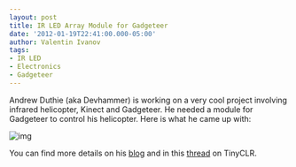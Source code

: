 ```yaml
---
layout: post
title: IR LED Array Module for Gadgeteer
date: '2012-01-19T22:41:00.000-05:00'
author: Valentin Ivanov
tags:
- IR LED
- Electronics
- Gadgeteer
---
```

Andrew Duthie (aka Devhammer) is working on a very cool project involving infrared helicopter, Kinect and Gadgeteer. He needed a module for Gadgeteer to control his helicopter. Here is what he came up with:

![img](https://3.bp.blogspot.com/-URgHkqGeVpY/TxjhsSZDScI/AAAAAAAAATU/nUQXznZyvY0/s1600/IRLEDArray3D_Straight_sm.png)

You can find more details on his [blog](https://devhammer.net/hardware) and in this [thread](https://www.tinyclr.com/forum/21/5554/) on TinyCLR.